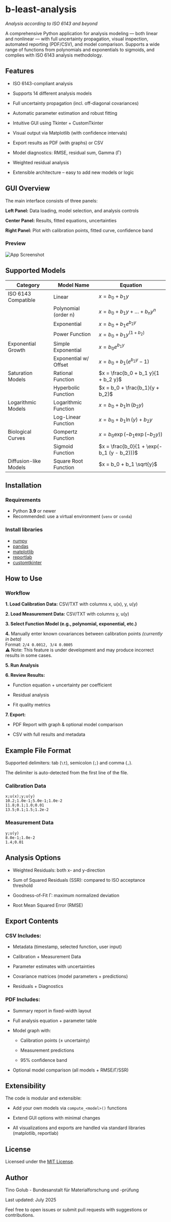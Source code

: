 # b-least-analysis
*Analysis according to ISO 6143 and beyond*

A comprehensive Python application for analysis modeling — both linear and nonlinear — with full uncertainty propagation, visual inspection, automated reporting (PDF/CSV), and model comparison. Supports a wide range of functions from polynomials and exponentials to sigmoids, and complies with ISO 6143 analysis methodology.

## Features
- ISO 6143-compliant analysis

- Supports 14 different analysis models

- Full uncertainty propagation (incl. off-diagonal covariances)

- Automatic parameter estimation and robust fitting

- Intuitive GUI using Tkinter + CustomTkinter

- Visual output via Matplotlib (with confidence intervals)

- Export results as PDF (with graphs) or CSV

- Model diagnostics: RMSE, residual sum, Gamma (Γ)

- Weighted residual analysis

- Extensible architecture – easy to add new models or logic

## GUI Overview
The main interface consists of three panels:

**Left Panel:** Data loading, model selection, and analysis controls

**Center Panel:** Results, fitted equations, uncertainties

**Right Panel:** Plot with calibration points, fitted curve, confidence band

### Preview

![App Screenshot](screenshot/GUI_b-least-calibration.PNG)

## Supported Models
| Category                      | Model Name                  | Equation                                             |
|------------------------------|-----------------------------|------------------------------------------------------|
| ISO 6143 Compatible           | Linear                      | $x = b_0 + b_1 y$                                    |
|                              | Polynomial (order n)        | $x = b_0 + b_1 y + \dots + b_n y^n$                  |
|                              | Exponential                 | $x = b_0 + b_1 e^{b_2 y}$                            |
|                              | Power Function              | $x = b_0 + b_1 y^{(1 + b_2)}$                        |
| Exponential Growth            | Simple Exponential          | $x = b_0 e^{b_1 y}$                                  |
|                              | Exponential w/ Offset       | $x = b_0 + b_1 (e^{b_2 y} - 1)$                      |
| Saturation Models             | Rational Function           | $x = \frac{b_0 + b_1 y}{1 + b_2 y}$                  |
|                              | Hyperbolic Function         | $x = b_0 + \frac{b_1}{y + b_2}$                      |
| Logarithmic Models            | Logarithmic Function        | $x = b_0 + b_1 \ln(b_2 y)$                           |
|                              | Log-Linear Function         | $x = b_0 + b_1 \ln(y) + b_2 y$                       |
| Biological Curves             | Gompertz Function           | $x = b_0 \exp(-b_1 \exp(-b_2 y))$                    |
|                              | Sigmoid Function            | $x = \frac{b_0}{1 + \exp(-b_1 (y - b_2))}$           |
| Diffusion-like Models         | Square Root Function        | $x = b_0 + b_1 \sqrt{y}$                             |


## Installation

### Requirements

- Python **3.9** or newer
- Recommended: use a virtual environment (`venv` or `conda`)

### Install libraries
- [numpy](https://pypi.org/project/numpy/)
- [pandas](https://pypi.org/project/pandas/)
- [matplotlib](https://pypi.org/project/matplotlib/)
- [reportlab](https://pypi.org/project/reportlab/)
- [customtkinter](https://pypi.org/project/customtkinter/)

## How to Use
### Workflow
**1. Load Calibration Data:** CSV/TXT with columns x, u(x), y, u(y)

**2. Load Measurement Data:** CSV/TXT with columns y, u(y)

**3. Select Function Model (e.g., polynomial, exponential, etc.)**

**4.** Manually enter known covariances between calibration points *(currently in beta)*  
 Format: `2/4 0.0012, 3/4 0.0005`  
 ⚠️ Note: This feature is under development and may produce incorrect results in some cases.

**5. Run Analysis**

**6. Review Results:**

- Function equation + uncertainty per coefficient

- Residual analysis

- Fit quality metrics

**7. Export:**

- PDF Report with graph & optional model comparison

- CSV with full results and metadata

## Example File Format
Supported delimiters: tab (`\t`), semicolon (`;`) and comma (`,`).  

The delimiter is auto-detected from the first line of the file.
### Calibration Data
```
x;u(x);y;u(y)
10.2;1.0e-1;5.0e-1;1.0e-2
11.8;0.1;1.0;0.01
13.5;0.1;1.5;1.2e-2
```
### Measurement Data
```
y;u(y)
8.0e-1;1.0e-2
1.4;0.01
```

## Analysis Options
- Weighted Residuals: both x- and y-direction

- Sum of Squared Residuals (SSR): compared to ISO acceptance threshold

- Goodness-of-Fit Γ: maximum normalized deviation

- Root Mean Squared Error (RMSE)

## Export Contents
### CSV Includes:

- Metadata (timestamp, selected function, user input)

- Calibration + Measurement Data

- Parameter estimates with uncertainties

- Covariance matrices (model parameters + predictions)

- Residuals + Diagnostics

### PDF Includes:
- Summary report in fixed-width layout

- Full analysis equation + parameter table

- Model graph with:

    - Calibration points (± uncertainty)

    - Measurement predictions

    - 95% confidence band

- Optional model comparison (all models + RMSE/Γ/SSR)

## Extensibility
The code is modular and extensible:

  - Add your own models via `compute_<model>()` functions

  - Extend GUI options with minimal changes

  - All visualizations and exports are handled via standard libraries (matplotlib, reportlab)

## License
Licensed under the [MIT License](LICENSE).

## Author
Tino Golub - Bundesanstalt für Materialforschung und -prüfung

Last updated: July 2025
 
Feel free to open issues or submit pull requests with suggestions or contributions.
